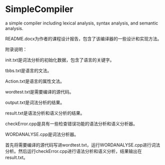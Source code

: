 # SimpleCompiler
a simple compiler including lexical analysis, syntax analysis, and semantic analysis. 

README.docx为作者的课程设计报告，包含了该编译器的一些设计和实现方法。


附录说明：

init.txt是词法分析的初始化数据，包含了语言的关键字。

tbbs.txt是语言的文法。

Action.txt是语言的属性文法。

wordtest.txt是需要编译的源代码。

output.txt是词法分析的结果。

result.txt是语法分析和语义分析的结果。

checkError.cpp是具有一些检查错误功能的语法分析和语义分析器。

WORDANALYSE.cpp是词法分析器。



首先将需要编译的源代码写进wordtest.txt，运行WORDANALYSE.cpp进行词法分析。然后运行checkError.cpp进行语法分析和语义分析，结果输出在result.txt。

